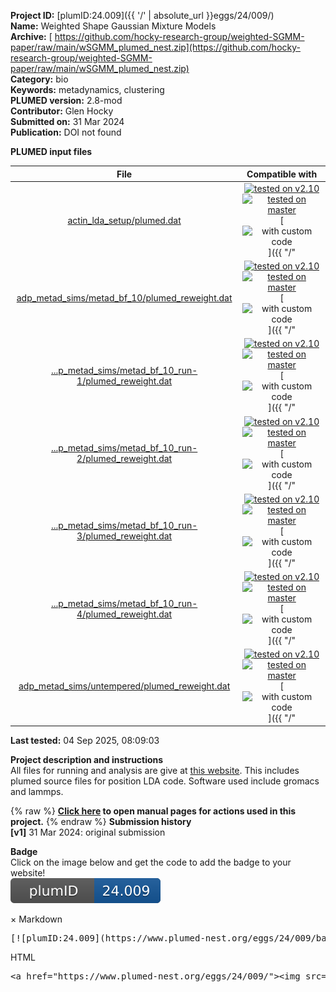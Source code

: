 **Project ID:** [plumID:24.009]({{ '/' | absolute_url }}eggs/24/009/)  
**Name:**  Weighted Shape Gaussian Mixture Models  
**Archive:** [ https://github.com/hocky-research-group/weighted-SGMM-paper/raw/main/wSGMM_plumed_nest.zip](https://github.com/hocky-research-group/weighted-SGMM-paper/raw/main/wSGMM_plumed_nest.zip)  
**Category:**  bio  
**Keywords:**  metadynamics, clustering  
**PLUMED version:**  2.8-mod  
**Contributor:**  Glen Hocky  
**Submitted on:** 31 Mar 2024  
**Publication:** DOI not found  
  
**PLUMED input files**  
  
| File     | Compatible with |  
|:--------:|:--------:|  
| [actin_lda_setup/plumed.dat](./data/actin_lda_setup/plumed.dat.md) |  [![tested on v2.10](https://img.shields.io/badge/v2.10-failed-red.svg)](data/actin_lda_setup/plumed.dat.plumed.stderr) [![tested on master](https://img.shields.io/badge/master-failed-red.svg)](data/actin_lda_setup/plumed.dat.plumed_master.stderr) [![with custom code](https://img.shields.io/badge/with-custom_code-red.svg)]({{ "/" | absolute_url }}badges) |  
| [adp_metad_sims/metad_bf_10/plumed_reweight.dat](./data/adp_metad_sims/metad_bf_10/plumed_reweight.dat.md) |  [![tested on v2.10](https://img.shields.io/badge/v2.10-passing-green.svg)](data/adp_metad_sims/metad_bf_10/plumed_reweight.dat.plumed.stderr) [![tested on master](https://img.shields.io/badge/master-passing-green.svg)](data/adp_metad_sims/metad_bf_10/plumed_reweight.dat.plumed_master.stderr) [![with custom code](https://img.shields.io/badge/with-custom_code-red.svg)]({{ "/" | absolute_url }}badges) |  
| [...p_metad_sims/metad_bf_10_run-1/plumed_reweight.dat](./data/adp_metad_sims/metad_bf_10_run-1/plumed_reweight.dat.md) |  [![tested on v2.10](https://img.shields.io/badge/v2.10-passing-green.svg)](data/adp_metad_sims/metad_bf_10_run-1/plumed_reweight.dat.plumed.stderr) [![tested on master](https://img.shields.io/badge/master-passing-green.svg)](data/adp_metad_sims/metad_bf_10_run-1/plumed_reweight.dat.plumed_master.stderr) [![with custom code](https://img.shields.io/badge/with-custom_code-red.svg)]({{ "/" | absolute_url }}badges) |  
| [...p_metad_sims/metad_bf_10_run-2/plumed_reweight.dat](./data/adp_metad_sims/metad_bf_10_run-2/plumed_reweight.dat.md) |  [![tested on v2.10](https://img.shields.io/badge/v2.10-passing-green.svg)](data/adp_metad_sims/metad_bf_10_run-2/plumed_reweight.dat.plumed.stderr) [![tested on master](https://img.shields.io/badge/master-passing-green.svg)](data/adp_metad_sims/metad_bf_10_run-2/plumed_reweight.dat.plumed_master.stderr) [![with custom code](https://img.shields.io/badge/with-custom_code-red.svg)]({{ "/" | absolute_url }}badges) |  
| [...p_metad_sims/metad_bf_10_run-3/plumed_reweight.dat](./data/adp_metad_sims/metad_bf_10_run-3/plumed_reweight.dat.md) |  [![tested on v2.10](https://img.shields.io/badge/v2.10-passing-green.svg)](data/adp_metad_sims/metad_bf_10_run-3/plumed_reweight.dat.plumed.stderr) [![tested on master](https://img.shields.io/badge/master-passing-green.svg)](data/adp_metad_sims/metad_bf_10_run-3/plumed_reweight.dat.plumed_master.stderr) [![with custom code](https://img.shields.io/badge/with-custom_code-red.svg)]({{ "/" | absolute_url }}badges) |  
| [...p_metad_sims/metad_bf_10_run-4/plumed_reweight.dat](./data/adp_metad_sims/metad_bf_10_run-4/plumed_reweight.dat.md) |  [![tested on v2.10](https://img.shields.io/badge/v2.10-passing-green.svg)](data/adp_metad_sims/metad_bf_10_run-4/plumed_reweight.dat.plumed.stderr) [![tested on master](https://img.shields.io/badge/master-passing-green.svg)](data/adp_metad_sims/metad_bf_10_run-4/plumed_reweight.dat.plumed_master.stderr) [![with custom code](https://img.shields.io/badge/with-custom_code-red.svg)]({{ "/" | absolute_url }}badges) |  
| [adp_metad_sims/untempered/plumed_reweight.dat](./data/adp_metad_sims/untempered/plumed_reweight.dat.md) |  [![tested on v2.10](https://img.shields.io/badge/v2.10-passing-green.svg)](data/adp_metad_sims/untempered/plumed_reweight.dat.plumed.stderr) [![tested on master](https://img.shields.io/badge/master-passing-green.svg)](data/adp_metad_sims/untempered/plumed_reweight.dat.plumed_master.stderr) [![with custom code](https://img.shields.io/badge/with-custom_code-red.svg)]({{ "/" | absolute_url }}badges) |  
  
**Last tested:**  04 Sep 2025, 08:09:03
  
**Project description and instructions**  
All files for running and analysis are give at [this website](https://github.com/hocky-research-group/weighted-SGMM-paper). This includes plumed source files for position LDA code. Software used include gromacs and lammps.

  
{% raw %}
<b><a href="https://www.plumed.org/doc-master/user-doc/html/actionlist/?actions=UNITS,TORSION,GROUP,PRINT,METAD" target="_blank">Click here</a> to open manual pages for actions used in this project.</b>
{% endraw %}
**Submission history**  
**[v1]** 31 Mar 2024: original submission  
  
**Badge**  
Click on the image below and get the code to add the badge to your website!  
<img src="./badge.svg" alt="plumeDnest:24.009" id="myBtn" class="badge">
<div id="myModal" class="modal">
  <div class="modal-content">
    <span class="close">&times;</span>
    Markdown<pre>[![plumID:24.009](https://www.plumed-nest.org/eggs/24/009/badge.svg)](https://www.plumed-nest.org/eggs/24/009/)</pre>
    HTML<pre>&lt;a href="https://www.plumed-nest.org/eggs/24/009/"&gt;&lt;img src="https://www.plumed-nest.org/eggs/24/009/badge.svg" alt="plumID:24.009"&gt;&lt;/a&gt;</pre>
  </div>
</div>
